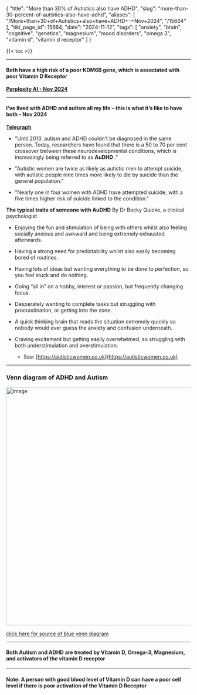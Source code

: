 {
    "title": "More than 30% of Autistics also have ADHD",
    "slug": "more-than-30-percent-of-autistics-also-have-adhd",
    "aliases": [
        "/More+than+30+of+Autistics+also+have+ADHD+-+Nov+2024",
        "/15664"
    ],
    "tiki_page_id": 15664,
    "date": "2024-11-12",
    "tags": [
        "anxiety",
        "brain",
        "cognitive",
        "genetics",
        "magnesium",
        "mood disorders",
        "omega 3",
        "vitamin d",
        "vitamin d receptor"
    ]
}


{{< toc >}}

---

#### Both have a high risk of a poor KDM6B gene, which is associated with poor Vitamin D Receptor

 **[Perplexity AI - Nov 2024](https://www.perplexity.ai/search/what-of-people-with-adhd-also-VA_jP.vUS2Cam3aCED1JhQ)** 

---

#### I’ve lived with ADHD and autism all my life – this is what it’s like to have both - Nov 2024

 **[Telegraph](https://www.telegraph.co.uk/health-fitness/wellbeing/mental-health/living-with-audhd-autism-and-adhd/?WT.mc_id=e_DM452483&WT.tsrc=email&etype=Edi_Hea_New&utmsource=email&utm_medium=Edi_Hea_New20241112&utm_campaign=DM452483)** 

* "Until 2013, autism and ADHD couldn’t be diagnosed in the same person. Today, researchers have found that there is a 50 to 70 per cent crossover between these neurodevelopmental conditions, which is increasingly being referred to as  **AuDHD** ."

* "Autistic women are twice as likely as autistic men to attempt suicide, with autistic people nine times more likely to die by suicide than the general population."

* "Nearly one in four women with ADHD have attempted suicide, with a five times higher risk of suicide linked to the condition."

 **The typical traits of someone with AuDHD**  By Dr Becky Quicke, a clinical psychologist

* Enjoying the fun and stimulation of being with others whilst also feeling socially anxious and awkward and being extremely exhausted afterwards.

* Having a strong need for predictability whilst also easily becoming bored of routines.

* Having lots of ideas but wanting everything to be done to perfection, so you feel stuck and do nothing.

* Going “all in” on a hobby, interest or passion, but frequently changing focus.

* Desperately wanting to complete tasks but struggling with procrastination, or getting into the zone.

* A quick thinking brain that reads the situation extremely quickly so nobody would ever guess the anxiety and confusion underneath.

* Craving excitement but getting easily overwhelmed, so struggling with both understimulation and overstimulation.

   * See: [https://autisticwomen.co.uk](https://autisticwomen.co.uk)

---

### Venn diagram of ADHD and Autism

<img src="https://d1bk1kqxc0sym.cloudfront.net/attachments/jpeg/adhd-autism.jpg" alt="image" width="650">

[click here for source of blue venn diagram](https://neurodivergentinsights.com/misdiagnosis-monday/adhd-vs-autism)

---

#### Both Autism and ADHD are treated by Vitamin D, Omega-3, Magnesium, and activators of the vitamin D receptor

---

#### Note: A person with good blood level of Vitamin D can have a poor cell level if there is poor activation of the Vitamin D Receptor